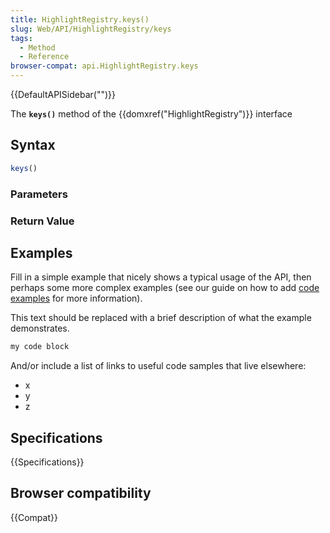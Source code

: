 ```yaml
---
title: HighlightRegistry.keys()
slug: Web/API/HighlightRegistry/keys
tags:
  - Method
  - Reference
browser-compat: api.HighlightRegistry.keys
---
```

{{DefaultAPISidebar("")}}

The **`keys()`** method of the {{domxref("HighlightRegistry")}} interface 

## Syntax

```js
keys()
```

### Parameters



### Return Value



## Examples

Fill in a simple example that nicely shows a typical usage of the API, then perhaps some more complex examples (see our guide on how to add [code examples](/en-US/docs/MDN/Contribute/Structures/Code_examples) for more information).

This text should be replaced with a brief description of what the example demonstrates.

```js
my code block
```

And/or include a list of links to useful code samples that live elsewhere:

*   x
*   y
*   z

## Specifications

{{Specifications}}

## Browser compatibility

{{Compat}}

